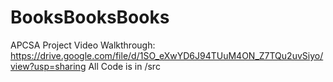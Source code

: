 # BooksBooksBooks
APCSA Project
Video Walkthrough: https://drive.google.com/file/d/1SO_eXwYD6J94TUuM4ON_Z7TQu2uvSiyo/view?usp=sharing
All Code is in /src
